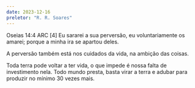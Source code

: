 ```yaml
---
date: 2023-12-16
preletor: "R. R. Soares"
---
```


‭‭Oseias‬ ‭14:4‬ ‭ARC‬‬
[4] Eu sararei a sua perversão, eu voluntariamente os amarei; porque a minha ira se apartou deles.

A perversão também está nos cuidados da vida, na ambição das coisas.

Toda terra pode voltar a ter vida, o que impede é nossa falta de investimento nela. Todo mundo presta, basta virar a terra e adubar para produzir no mínimo 30 vezes mais.